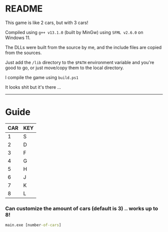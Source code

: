 # README
This game is like 2 cars, but with 3 cars!

Compiled using `g++ v13.1.0` (built by MinGw) using `SFML v2.6.0` on Windows 11.

The DLLs were built from the source by me, and the include files are copied from the sources.

Just add the `/lib` directory to the `$PATH` environment variable and you're good to go, or just move/copy them to the local directory.

I compile the game using `build.ps1`

It looks shit but it's there ...

---

# Guide
| CAR | KEY |
|-----|-----|
| 1   | S   |
| 2   | D   |
| 3   | F   |
| 4   | G   |
| 5   | H   |
| 6   | J   |
| 7   | K   |
| 8   | L   |


### Can customize the amount of cars (default is 3) .. works up to 8!

```bat
main.exe [number-of-cars]
```
